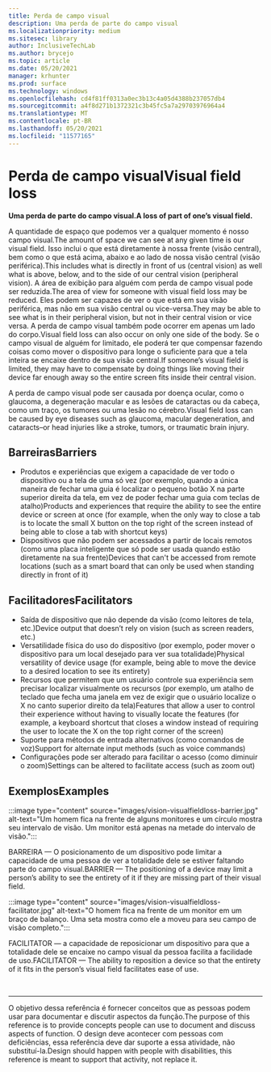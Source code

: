 ```yaml
---
title: Perda de campo visual
description: Uma perda de parte do campo visual
ms.localizationpriority: medium
ms.sitesec: library
author: InclusiveTechLab
ms.author: brycejo
ms.topic: article
ms.date: 05/20/2021
manager: krhunter
ms.prod: surface
ms.technology: windows
ms.openlocfilehash: cd4f81ff0313a0ec3b13c4a05d4388b237057db4
ms.sourcegitcommit: a4f8d271b1372321c3b45fc5a7a29703976964a4
ms.translationtype: MT
ms.contentlocale: pt-BR
ms.lasthandoff: 05/20/2021
ms.locfileid: "11577165"
---
```

# <a name="visual-field-loss"></a><span data-ttu-id="24de5-103">Perda de campo visual</span><span class="sxs-lookup"><span data-stu-id="24de5-103">Visual field loss</span></span>

**<span data-ttu-id="24de5-104">Uma perda de parte do campo visual.</span><span class="sxs-lookup"><span data-stu-id="24de5-104">A loss of part of one’s visual field.</span></span>**

<span data-ttu-id="24de5-105">A quantidade de espaço que podemos ver a qualquer momento é nosso campo visual.</span><span class="sxs-lookup"><span data-stu-id="24de5-105">The amount of space we can see at any given time is our visual field.</span></span> <span data-ttu-id="24de5-106">Isso inclui o que está diretamente à nossa frente (visão central), bem como o que está acima, abaixo e ao lado de nossa visão central (visão periférica).</span><span class="sxs-lookup"><span data-stu-id="24de5-106">This includes what is directly in front of us (central vision) as well what is above, below, and to the side of our central vision (peripheral vision).</span></span> <span data-ttu-id="24de5-107">A área de exibição para alguém com perda de campo visual pode ser reduzida.</span><span class="sxs-lookup"><span data-stu-id="24de5-107">The area of view for someone with visual field loss may be reduced.</span></span> <span data-ttu-id="24de5-108">Eles podem ser capazes de ver o que está em sua visão periférica, mas não em sua visão central ou vice-versa.</span><span class="sxs-lookup"><span data-stu-id="24de5-108">They may be able to see what is in their peripheral vision, but not in their central vision or vice versa.</span></span> <span data-ttu-id="24de5-109">A perda de campo visual também pode ocorrer em apenas um lado do corpo.</span><span class="sxs-lookup"><span data-stu-id="24de5-109">Visual field loss can also occur on only one side of the body.</span></span> <span data-ttu-id="24de5-110">Se o campo visual de alguém for limitado, ele poderá ter que compensar fazendo coisas como mover o dispositivo para longe o suficiente para que a tela inteira se encaixe dentro de sua visão central.</span><span class="sxs-lookup"><span data-stu-id="24de5-110">If someone’s visual field is limited, they may have to compensate by doing things like moving their device far enough away so the entire screen fits inside their central vision.</span></span>

<span data-ttu-id="24de5-111">A perda de campo visual pode ser causada por doença ocular, como o glaucoma, a degeneração macular e as lesões de cataractas ou da cabeça, como um traço, os tumores ou uma lesão no cérebro.</span><span class="sxs-lookup"><span data-stu-id="24de5-111">Visual field loss can be caused by eye diseases such as glaucoma, macular degeneration, and cataracts–or head injuries like a stroke, tumors, or traumatic brain injury.</span></span>

## <a name="barriers"></a><span data-ttu-id="24de5-112">Barreiras</span><span class="sxs-lookup"><span data-stu-id="24de5-112">Barriers</span></span>
* <span data-ttu-id="24de5-113">Produtos e experiências que exigem a capacidade de ver todo o dispositivo ou a tela de uma só vez (por exemplo, quando a única maneira de fechar uma guia é localizar o pequeno botão X na parte superior direita da tela, em vez de poder fechar uma guia com teclas de atalho)</span><span class="sxs-lookup"><span data-stu-id="24de5-113">Products and experiences that require the ability to see the entire device or screen at once (for example, when the only way to close a tab is to locate the small X button on the top right of the screen instead of being able to close a tab with shortcut keys)</span></span>
* <span data-ttu-id="24de5-114">Dispositivos que não podem ser acessados a partir de locais remotos (como uma placa inteligente que só pode ser usada quando estão diretamente na sua frente)</span><span class="sxs-lookup"><span data-stu-id="24de5-114">Devices that can't be accessed from remote locations (such as a smart board that can only be used when standing directly in front of it)</span></span>

## <a name="facilitators"></a><span data-ttu-id="24de5-115">Facilitadores</span><span class="sxs-lookup"><span data-stu-id="24de5-115">Facilitators</span></span>
* <span data-ttu-id="24de5-116">Saída de dispositivo que não depende da visão (como leitores de tela, etc.)</span><span class="sxs-lookup"><span data-stu-id="24de5-116">Device output that doesn’t rely on vision (such as screen readers, etc.)</span></span>
* <span data-ttu-id="24de5-117">Versatilidade física do uso do dispositivo (por exemplo, poder mover o dispositivo para um local desejado para ver sua totalidade)</span><span class="sxs-lookup"><span data-stu-id="24de5-117">Physical versatility of device usage (for example, being able to move the device to a desired location to see its entirety)</span></span>
* <span data-ttu-id="24de5-118">Recursos que permitem que um usuário controle sua experiência sem precisar localizar visualmente os recursos (por exemplo, um atalho de teclado que fecha uma janela em vez de exigir que o usuário localize o X no canto superior direito da tela)</span><span class="sxs-lookup"><span data-stu-id="24de5-118">Features that allow a user to control their experience without having to visually locate the features (for example, a keyboard shortcut that closes a window instead of requiring the user to locate the X on the top right corner of the screen)</span></span>
* <span data-ttu-id="24de5-119">Suporte para métodos de entrada alternativos (como comandos de voz)</span><span class="sxs-lookup"><span data-stu-id="24de5-119">Support for alternate input methods (such as voice commands)</span></span>
* <span data-ttu-id="24de5-120">Configurações pode ser alterado para facilitar o acesso (como diminuir o zoom)</span><span class="sxs-lookup"><span data-stu-id="24de5-120">Settings can be altered to facilitate access (such as zoom out)</span></span>


## <a name="examples"></a><span data-ttu-id="24de5-121">Exemplos</span><span class="sxs-lookup"><span data-stu-id="24de5-121">Examples</span></span>

:::image type="content" source="images/vision-visualfieldloss-barrier.jpg" alt-text="Um homem fica na frente de alguns monitores e um círculo mostra seu intervalo de visão. Um monitor está apenas na metade do intervalo de visão.":::

<span data-ttu-id="24de5-124">BARREIRA — O posicionamento de um dispositivo pode limitar a capacidade de uma pessoa de ver a totalidade dele se estiver faltando parte do campo visual.</span><span class="sxs-lookup"><span data-stu-id="24de5-124">BARRIER — The positioning of a device may limit a person’s ability to see the entirety of it if they are missing part of their visual field.</span></span> 

:::image type="content" source="images/vision-visualfieldloss-facilitator.jpg" alt-text="O homem fica na frente de um monitor em um braço de balanço. Uma seta mostra como ele a moveu para seu campo de visão completo.":::

<span data-ttu-id="24de5-127">FACILITATOR — a capacidade de reposicionar um dispositivo para que a totalidade dele se encaixe no campo visual da pessoa facilita a facilidade de uso.</span><span class="sxs-lookup"><span data-stu-id="24de5-127">FACILITATOR — The ability to reposition a device so that the entirety of it fits in the person’s visual field facilitates ease of use.</span></span> 


&nbsp;

[comment]: # (Instrução Footer)
___
<span data-ttu-id="24de5-129">O objetivo dessa referência é fornecer conceitos que as pessoas podem usar para documentar e discutir aspectos da função.</span><span class="sxs-lookup"><span data-stu-id="24de5-129">The purpose of this reference is to provide concepts people can use to document and discuss aspects of function.</span></span> <span data-ttu-id="24de5-130">O design deve acontecer com pessoas com deficiências, essa referência deve dar suporte a essa atividade, não substituí-la.</span><span class="sxs-lookup"><span data-stu-id="24de5-130">Design should happen with people with disabilities, this reference is meant to support that activity, not replace it.</span></span> 
